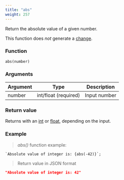 ```yaml
---
title: "abs"
weight: 257
---
```


Return the absolute value of a given number.

This function does *not* generate a [change](../../../overview/changes).

### Function

`abs(number)`

### Arguments

Argument | Type                 | Description
-------- | -------------------- | ------------
number   | int/float (required) | Input number

### Return value

Returns with an [int](../../../data-types/int) or [float](../../../data-types/float), depending on the input.

### Example

> _abs()_ function example:

```thingsdb,json_response
`Absolute value of integer is: {abs(-42)}`;
```

> Return value in JSON format

```json
"Absolute value of integer is: 42"
```
